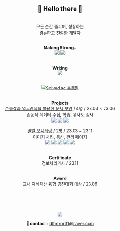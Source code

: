 <div align="center">
  <h2>👋 Hello there 👋</h2>
  
  <br>모든 순간 즐기며, 성장하는<br>
  겸손하고 친절한 개발자<br>

  <!-- <br>몇 달 전에 읽으려고 산 책들<br>
  빠른 시일 내에 다 읽고 독서를 즐기는 습관을 가질 것<br>
  교육 과정도 열심히 잘 따라가서 인턴이 될 것<br>

  <br>결론적으로 친절하고 실력 있는,  협업하고 싶은 개발자가 될 것<br>

  <b> full stack engineer </b> -->

  <br><b>Making Strong..</b><br>
  <img src="https://img.shields.io/badge/C++-00599C?style=flat-square&logo=C%2B%2B&logoColor=white"/>
  <img src="https://img.shields.io/badge/Java-1E8CBE?style=flat-square&logo=java&logoColor=white"/>


  <br><b>Writing</b><br>
  <a href="https://velog.io/@seungtoctoc">
  <img src="https://img.shields.io/badge/velog-20C997?style=flat-square&logo=velog&logoColor=white"/></a>


  <br><a href="https://solved.ac/dltmxor31">
  <img src="http://mazassumnida.wtf/api/v2/generate_badge?boj=dltmxor31" alt="Solved.ac 프로필"/></a>


  <br><b>Projects</b><br>
  <a href="https://github.com/seungtoctoc/HandMotionPassword">손동작과 얼굴인식을 활용한 문서 보안</a> / 4명 / 23.03 ~ 23.06
  <br>손동작 데이터 수집, 학습, 유사도 검사<br>
  <img src="https://img.shields.io/badge/python-3776AB?style=flat-square&logo=python&logoColor=white">
  <img src="https://img.shields.io/badge/tensorflow-FF6F00?style=flat-square&logo=tensorflow&logoColor=white">
  <img src="https://img.shields.io/badge/LSTM-000000?style=flat-square&logo=기술스택아이콘&logoColor=white"><br>

  <a href="https://github.com/seungtoctoc/MonitoringBee">꿀벌 모니터링</a> / 2명 / 23.03 ~ 23.11
  <br>이미지 처리, 통신, 관리 페이지<br>
  <img src="https://img.shields.io/badge/python-3776AB?style=flat-square&logo=python&logoColor=white">
  <img src="https://img.shields.io/badge/Flask-000000?style=flat-square&logo=flask&logoColor=white"/>
  <img src="https://img.shields.io/badge/raspberrypi-A22846?style=flat-square&logo=raspberrypi&logoColor=white">
  <img src="https://img.shields.io/badge/googledrive-4285F4?style=flat-square&logo=googledrive&logoColor=white">
  <img src="https://img.shields.io/badge/Autoencoder-000000?style=flat-square&logo=&logoColor=white"/>


  <br><b>Certificate</b><br>
  정보처리기사 / 23.11


  <br><b>Award</b><br>
  교내 지식재산 융합 경진대회 대상 / 23.06


  <br><br><br><br><img src="https://github.com/seungtoctoc/seungtoctoc/assets/102455571/77cdb21e-a19f-43df-8a80-ca68fb5642b1">


  📧 <b>contact</b> : dltmxor31@naver.com
</div>
